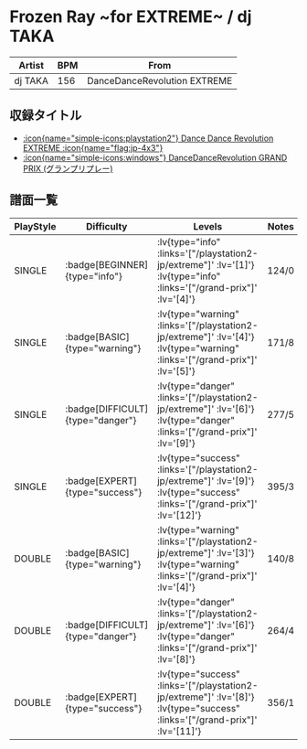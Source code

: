 # Frozen Ray \~for EXTREME\~ / dj TAKA

|Artist|BPM|From|
|------|---|----|
|dj TAKA|156|DanceDanceRevolution EXTREME|

## 収録タイトル

- [ :icon{name="simple-icons:playstation2"} Dance Dance Revolution EXTREME :icon{name="flag:jp-4x3"} ](/playstation2-jp/extreme)
- [ :icon{name="simple-icons:windows"} DanceDanceRevolution GRAND PRIX (グランプリプレー)](/grand-prix)

## 譜面一覧

|PlayStyle|Difficulty|Levels|Notes|Movie|
|---------|----------|------|-----|-----|
|SINGLE| :badge[BEGINNER]{type="info"} | :lv{type="info" :links='["/playstation2-jp/extreme"]' :lv='[1]'}  :lv{type="info" :links='["/grand-prix"]' :lv='[4]'} |124/0||
|SINGLE| :badge[BASIC]{type="warning"} | :lv{type="warning" :links='["/playstation2-jp/extreme"]' :lv='[4]'}  :lv{type="warning" :links='["/grand-prix"]' :lv='[5]'} |171/8||
|SINGLE| :badge[DIFFICULT]{type="danger"} | :lv{type="danger" :links='["/playstation2-jp/extreme"]' :lv='[6]'}  :lv{type="danger" :links='["/grand-prix"]' :lv='[9]'} |277/5||
|SINGLE| :badge[EXPERT]{type="success"} | :lv{type="success" :links='["/playstation2-jp/extreme"]' :lv='[9]'}  :lv{type="success" :links='["/grand-prix"]' :lv='[12]'} |395/3||
|DOUBLE| :badge[BASIC]{type="warning"} | :lv{type="warning" :links='["/playstation2-jp/extreme"]' :lv='[3]'}  :lv{type="warning" :links='["/grand-prix"]' :lv='[4]'} |140/8||
|DOUBLE| :badge[DIFFICULT]{type="danger"} | :lv{type="danger" :links='["/playstation2-jp/extreme"]' :lv='[6]'}  :lv{type="danger" :links='["/grand-prix"]' :lv='[8]'} |264/4||
|DOUBLE| :badge[EXPERT]{type="success"} | :lv{type="success" :links='["/playstation2-jp/extreme"]' :lv='[8]'}  :lv{type="success" :links='["/grand-prix"]' :lv='[11]'} |356/1||
